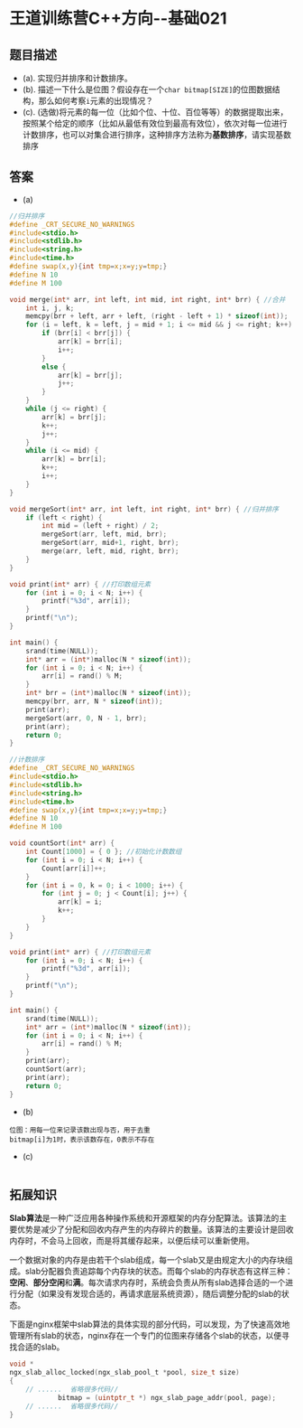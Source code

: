 # 王道训练营C++方向--基础021

## 题目描述

- (a). 实现归并排序和计数排序。
- (b). 描述一下什么是位图？假设存在一个`char bitmap[SIZE]`的位图数据结构，那么如何考察`i`元素的出现情况？
- (c). (选做)将元素的每一位（比如个位、十位、百位等等）的数据提取出来，按照某个给定的顺序（比如从最低有效位到最高有效位），依次对每一位进行计数排序，也可以对集合进行排序，这种排序方法称为**基数排序**，请实现基数排序

## 答案

- (a)

```c
//归并排序
#define _CRT_SECURE_NO_WARNINGS
#include<stdio.h>
#include<stdlib.h>
#include<string.h>
#include<time.h>
#define swap(x,y){int tmp=x;x=y;y=tmp;}
#define N 10
#define M 100

void merge(int* arr, int left, int mid, int right, int* brr) { //合并
	int i, j, k;
	memcpy(brr + left, arr + left, (right - left + 1) * sizeof(int));
	for (i = left, k = left, j = mid + 1; i <= mid && j <= right; k++) {
		if (brr[i] < brr[j]) {
			arr[k] = brr[i];
			i++;
		}
		else {
			arr[k] = brr[j];
			j++;
		}
	}
	while (j <= right) {
		arr[k] = brr[j];
		k++;
		j++;
	}
	while (i <= mid) {
		arr[k] = brr[i];
		k++;
		i++;
	}
}

void mergeSort(int* arr, int left, int right, int* brr) { //归并排序
	if (left < right) {
		int mid = (left + right) / 2;
		mergeSort(arr, left, mid, brr);
		mergeSort(arr, mid+1, right, brr);
		merge(arr, left, mid, right, brr);
	}
}

void print(int* arr) { //打印数组元素
	for (int i = 0; i < N; i++) {
		printf("%3d", arr[i]);
	}
	printf("\n");
}

int main() {
	srand(time(NULL));
	int* arr = (int*)malloc(N * sizeof(int));
	for (int i = 0; i < N; i++) {
		arr[i] = rand() % M;
	}
	int* brr = (int*)malloc(N * sizeof(int));
	memcpy(brr, arr, N * sizeof(int));
	print(arr);
	mergeSort(arr, 0, N - 1, brr);
	print(arr);
	return 0;
}

//计数排序
#define _CRT_SECURE_NO_WARNINGS
#include<stdio.h>
#include<stdlib.h>
#include<string.h>
#include<time.h>
#define swap(x,y){int tmp=x;x=y;y=tmp;}
#define N 10
#define M 100

void countSort(int* arr) {
	int Count[1000] = { 0 }; //初始化计数数组
	for (int i = 0; i < N; i++) {
		Count[arr[i]]++;
	}
	for (int i = 0, k = 0; i < 1000; i++) {
		for (int j = 0; j < Count[i]; j++) {
			arr[k] = i;
			k++;
		}
	}
}

void print(int* arr) { //打印数组元素
	for (int i = 0; i < N; i++) {
		printf("%3d", arr[i]);
	}
	printf("\n");
}

int main() {
	srand(time(NULL));
	int* arr = (int*)malloc(N * sizeof(int));
	for (int i = 0; i < N; i++) {
		arr[i] = rand() % M;
	}
	print(arr);
	countSort(arr);
	print(arr);
	return 0;
}
```

- (b)

```
位图：用每一位来记录该数出现与否，用于去重
bitmap[i]为1时，表示该数存在，0表示不存在
```

- (c)

```c

```

## 拓展知识

**Slab算法**是一种广泛应用各种操作系统和开源框架的内存分配算法。该算法的主要优势是减少了分配和回收内存产生的内存碎片的数量。该算法的主要设计是回收内存时，不会马上回收，而是将其缓存起来，以便后续可以重新使用。

一个数据对象的内存是由若干个slab组成，每一个slab又是由规定大小的内存块组成。slab分配器负责追踪每个内存块的状态。而每个slab的内存状态有这样三种：**空闲**、**部分空闲**和**满**。每次请求内存时，系统会负责从所有slab选择合适的一个进行分配（如果没有发现合适的，再请求底层系统资源），随后调整分配的slab的状态。

下面是nginx框架中slab算法的具体实现的部分代码，可以发现，为了快速高效地管理所有slab的状态，nginx存在一个专门的位图来存储各个slab的状态，以便寻找合适的slab。

```c
void *
ngx_slab_alloc_locked(ngx_slab_pool_t *pool, size_t size)
{
	// ......  省略很多代码// 
            bitmap = (uintptr_t *) ngx_slab_page_addr(pool, page);
	// ......  省略很多代码//
}

```



